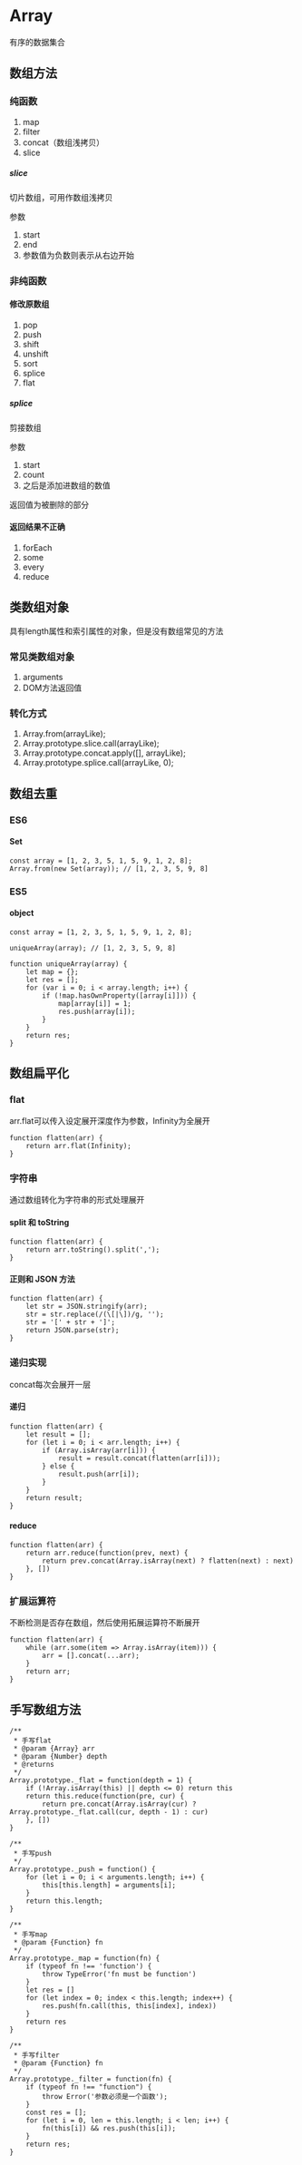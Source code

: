 # Array

有序的数据集合

## 数组方法

### 纯函数

1. map
2. filter
3. concat（数组浅拷贝）
4. slice

##### slice

切片数组，可用作数组浅拷贝

参数
1. start
2. end
3. 参数值为负数则表示从右边开始

### 非纯函数

#### 修改原数组

1. pop
2. push
3. shift
4. unshift
5. sort
6. splice
7. flat

##### splice

剪接数组

参数
1. start
2. count
3. 之后是添加进数组的数值

返回值为被删除的部分

#### 返回结果不正确

1. forEach
2. some
3. every
4. reduce

## 类数组对象

具有length属性和索引属性的对象，但是没有数组常见的方法

### 常见类数组对象

1. arguments
2. DOM方法返回值

### 转化方式

1. Array.from(arrayLike);
2. Array.prototype.slice.call(arrayLike);
3. Array.prototype.concat.apply([], arrayLike);
4. Array.prototype.splice.call(arrayLike, 0);

## 数组去重

### ES6

#### Set

```JS
const array = [1, 2, 3, 5, 1, 5, 9, 1, 2, 8];
Array.from(new Set(array)); // [1, 2, 3, 5, 9, 8]
```

### ES5

#### object

```JS
const array = [1, 2, 3, 5, 1, 5, 9, 1, 2, 8];

uniqueArray(array); // [1, 2, 3, 5, 9, 8]

function uniqueArray(array) {
    let map = {};
    let res = [];
    for (var i = 0; i < array.length; i++) {
        if (!map.hasOwnProperty([array[i]])) {
            map[array[i]] = 1;
            res.push(array[i]);
        }
    }
    return res;
}
```

## 数组扁平化

### flat

arr.flat可以传入设定展开深度作为参数，Infinity为全展开

```JS
function flatten(arr) {
    return arr.flat(Infinity);
}
```

###  字符串

通过数组转化为字符串的形式处理展开

#### split 和 toString

```JS
function flatten(arr) {
    return arr.toString().split(',');
}
```

#### 正则和 JSON 方法

```JS
function flatten(arr) {
    let str = JSON.stringify(arr);
    str = str.replace(/(\[|\])/g, '');
    str = '[' + str + ']';
    return JSON.parse(str);
}
```

### 递归实现

concat每次会展开一层

#### 递归

```JS
function flatten(arr) {
    let result = [];
    for (let i = 0; i < arr.length; i++) {
        if (Array.isArray(arr[i])) {
            result = result.concat(flatten(arr[i]));
        } else {
            result.push(arr[i]);
        }
    }
    return result;
}
```

#### reduce

```JS
function flatten(arr) {
    return arr.reduce(function(prev, next) {
        return prev.concat(Array.isArray(next) ? flatten(next) : next)
    }, [])
}
```

### 扩展运算符

不断检测是否存在数组，然后使用拓展运算符不断展开

```JS
function flatten(arr) {
    while (arr.some(item => Array.isArray(item))) {
        arr = [].concat(...arr);
    }
    return arr;
}
```

## 手写数组方法

```JS
/**
 * 手写flat
 * @param {Array} arr 
 * @param {Number} depth 
 * @returns 
 */
Array.prototype._flat = function(depth = 1) {
    if (!Array.isArray(this) || depth <= 0) return this
    return this.reduce(function(pre, cur) {
        return pre.concat(Array.isArray(cur) ? Array.prototype._flat.call(cur, depth - 1) : cur)
    }, [])
}

/**
 * 手写push 
 */
Array.prototype._push = function() {
    for (let i = 0; i < arguments.length; i++) {
        this[this.length] = arguments[i];
    }
    return this.length;
}

/**
 * 手写map
 * @param {Function} fn 
 */
Array.prototype._map = function(fn) {
    if (typeof fn !== 'function') {
        throw TypeError('fn must be function')
    }
    let res = []
    for (let index = 0; index < this.length; index++) {
        res.push(fn.call(this, this[index], index))
    }
    return res
}

/**
 * 手写filter
 * @param {Function} fn 
 */
Array.prototype._filter = function(fn) {
    if (typeof fn !== "function") {
        throw Error('参数必须是一个函数');
    }
    const res = [];
    for (let i = 0, len = this.length; i < len; i++) {
        fn(this[i]) && res.push(this[i]);
    }
    return res;
}
```
